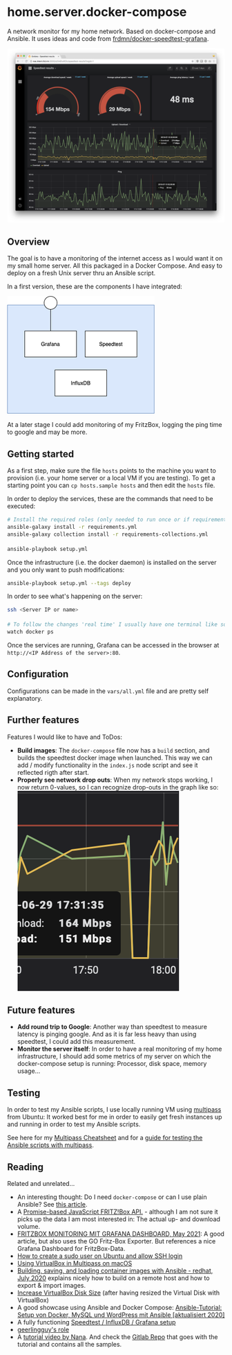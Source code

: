 # home.server.docker-compose

A network monitor for my home network. Based on docker-compose and Ansible. It uses ideas and code from [frdmn/docker-speedtest-grafana](https://github.com/frdmn/docker-speedtest-grafana).

![Grafana Speedtest](grafana-speedtest.png)

## Overview

The goal is to have a monitoring of the internet access as I would want it on my small home server. All this packaged in a Docker Compose. And easy to deploy on a fresh Unix server thru an Ansible script.

In a first version, these are the components I have integrated:

![Architecture overview](home_server_dc_overview.png)

At a later stage I could add monitoring of my FritzBox, logging the ping time to google and may be more.

## Getting started

As a first step, make sure the file `hosts` points to the machine you want to provision (i.e. your home server or a local VM if you are testing). To get a starting point you can `cp hosts.sample hosts` and then edit the `hosts` file.

In order to deploy the services, these are the commands that need to be executed:

```bash
# Install the required roles (only needed to run once or if requirements changed)
ansible-galaxy install -r requirements.yml 
ansible-galaxy collection install -r requirements-collections.yml

ansible-playbook setup.yml 
```

Once the infrastructure (i.e. the docker daemon) is installed on the server and you only want to push modifications: 

```bash
ansible-playbook setup.yml --tags deploy
```

In order to see what's happening on the server:

```bash
ssh <Server IP or name>

# To follow the changes 'real time' I usually have one terminal like so:
watch docker ps

```

Once the services are running, Grafana can be accessed in the browser at `http://<IP Address of the server>:80`.

## Configuration

Configurations can be made in the `vars/all.yml` file and are pretty self explanatory.

## Further features

Features I would like to have and ToDos:

* **Build images**: The `docker-compose` file now has a `build` section, and builds the speedtest docker image when launched. This way we can add / modify functionality in the `index.js` node script and see it reflected rigth after start.
* **Properly see network drop outs**: When my network stops working, I now return 0-values, so I can recognize drop-outs in the graph like so: ![Network drop-out](network-drop-out.png)

## Future features

* **Add round trip to Google**: Another way than speedtest to measure latency is pinging google. And as it is far less heavy than using speedtest, I could add this measurement.
* **Monitor the server itself**: In order to have a real monitoring of my home infrastructure, I should add some metrics of my server on which the docker-compose setup is running: Processor, disk space, memory usage...

## Testing 

In order to test my Ansible scripts, I use locally running VM using [multipass](https://multipass.run) from Ubuntu: It worked best for me in order to easily get fresh instances up and running in order to test my Ansible scripts.

See here for my [Multipass Cheatsheet](multipass_cheatsheet.md) and for a [guide for testing the Ansible scripts with multipass](test_with_multipass.md).

## Reading

Related and unrelated...
* An interesting thought: Do I need `docker-compose` or can I use plain Ansible? See [this article](https://www.ansible.com/blog/how-i-switched-from-docker-compose-to-pure-ansible).
* A [Promise-based JavaScript FRITZ!Box API.](https://github.com/FlorianWendelborn/fritz-box) - although I am not sure it picks up the data I am most interested in: The actual up- and download volume.
* [FRITZBOX MONITORING MIT GRAFANA DASHBOARD, May 2021](https://blog.unixweb.de/fritzbox-monitoring-mit-grafana-dashboard/): A good article, but also uses the GO Fritz-Box Exporter. But references a nice Grafana Dashboard for FritzBox-Data.
* [How to create a sudo user on Ubuntu and allow SSH login](https://thucnc.medium.com/how-to-create-a-sudo-user-on-ubuntu-and-allow-ssh-login-20e28065d9ff)
* [Using VirtualBox in Multipass on macOS](https://multipass.run/docs/using-virtualbox-in-multipass-macos)
* [Building, saving, and loading container images with Ansible - redhat, July 2020](https://www.redhat.com/sysadmin/container-images-ansible) explains nicely how to build on a remote host and how to export & import images.
* [Increase VirtualBox Disk Size](https://linuxhint.com/increase-virtualbox-disk-size/) (after having resized the Virtual Disk with VirtualBox)
* A good showcase using Ansible and Docker Compose: [Ansible-Tutorial: Setup von Docker, MySQL und WordPress mit Ansible [aktualisiert 2020]](https://www.happycoders.eu/de/devops/ansible-tutorial-setup-docker-mysql-wordpress/)
* A fully functioning [Speedtest / InfluxDB / Grafana setup](https://github.com/frdmn/docker-speedtest-grafana)
* [geerlingguy's role](https://github.com/geerlingguy/ansible-role-kubernetes)
* A [tutorial video by Nana](https://www.youtube.com/watch?v=EQNO_kM96Mo&t=828s). And check the [Gitlab Repo](https://gitlab.com/nanuchi/youtube-tutorial-series/-/tree/master/demo-kubernetes-components) that goes with the tutorial and contains all the samples.

